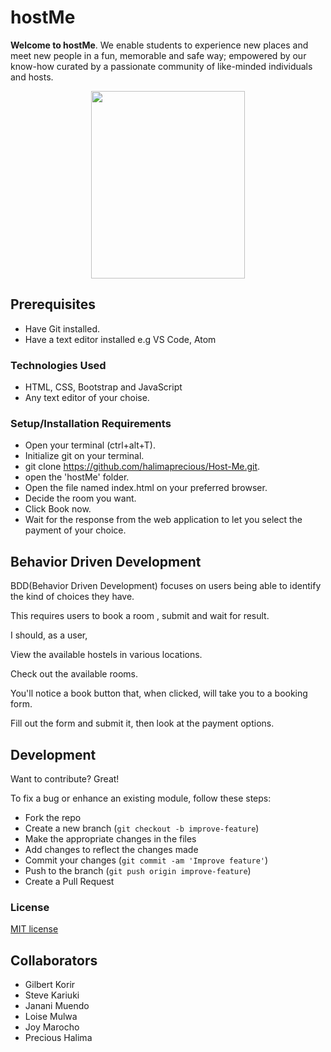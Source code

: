 
# hostMe
**Welcome to hostMe**. We enable students to experience new places and meet new people in a fun, memorable and safe way; empowered by our know-how curated by a passionate community of like-minded individuals and hosts.

<p align="center"><img src="https://github.com/halimaprecious/Host-Me/blob/master/images/host%20me.png" height="300px" width = "70%"> </p>
  



## Prerequisites
- Have Git installed.
- Have a text editor installed e.g VS Code, Atom

### Technologies Used
- HTML, CSS, Bootstrap and JavaScript
- Any text editor of your choise.

### Setup/Installation Requirements
-   Open your terminal (ctrl+alt+T).
-   Initialize git on your terminal.
-   git clone <https://github.com/halimaprecious/Host-Me.git>.
-   open the 'hostMe' folder.
-   Open the file named index.html on your preferred browser.
-   Decide the room you want.
-   Click Book now.
-   Wait for the response from the web application to let you select the payment of your choice.

## Behavior Driven Development
BDD(Behavior Driven Development) focuses on users being able to identify the kind of choices they have.

This requires users to book a room , submit and wait for result.


I should, as a user,

View the available hostels in various locations.

Check out the available rooms.

You'll notice a book button that, when clicked, will take you to a booking form.

Fill out the form and submit it, then look at the payment options.

## Development

Want to contribute? Great!

To fix a bug or enhance an existing module, follow these steps:

- Fork the repo
- Create a new branch (`git checkout -b improve-feature`)
- Make the appropriate changes in the files
- Add changes to reflect the changes made
- Commit your changes (`git commit -am 'Improve feature'`)
- Push to the branch (`git push origin improve-feature`)
- Create a Pull Request 


### License
[MIT license](LICENSE)

## Collaborators
* Gilbert Korir
* Steve Kariuki
* Janani Muendo
* Loise Mulwa
* Joy Marocho
* Precious Halima

